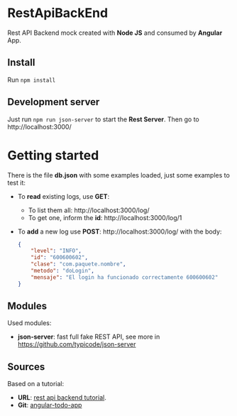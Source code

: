 # RestApiBackEnd
Rest API Backend mock created with __Node JS__ and consumed by __Angular__ App.

## Install
Run `npm install`

## Development server
Just run `npm run json-server` to start the **Rest Server**. Then go to http://localhost:3000/


# Getting started
There is the file __db.json__ with some examples loaded, just some examples to test it:

* To __read__ existing logs, use **GET**: 
  * To list them all: http://localhost:3000/log/
  * To get one, inform the __id__: http://localhost:3000/log/1

* To __add__ a new log use **POST**: http://localhost:3000/log/ with the body:

  ```json
  {
      "level": "INFO",
      "id": "600600602",
      "clase": "com.paquete.nombre",
      "metodo": "doLogin",
      "mensaje": "El login ha funcionado correctamente 600600602"
  }
  ```

## Modules
Used modules:
* **json-server**: fast full fake REST API, see more in https://github.com/typicode/json-server

## Sources
Based on a tutorial:
* **URL**: [rest api backend tutorial](https://www.sitepoint.com/angular-rxjs-create-api-service-rest-backend/).
* **Git**: [angular-todo-app](https://github.com/sitepoint-editors/angular-todo-app)
